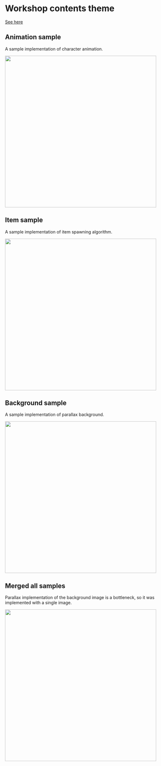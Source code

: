 # Workshop contents theme

[See here](https://aualrxse.notion.site/TODO-5ab911bb159942abaf33abce6c95675d)

## Animation sample

A sample implementation of character animation.

<img src="https://user-images.githubusercontent.com/59504416/219400387-055037da-d59b-4d29-88cb-24ab0aed84d7.gif" width="500" />

## Item sample

A sample implementation of item spawning algorithm.

<img src="https://user-images.githubusercontent.com/59504416/219400406-9995c720-e73b-4153-a787-e1f15e47d212.gif" width="500" />

## Background sample

A sample implementation of parallax background.

<img src="https://user-images.githubusercontent.com/59504416/219400421-6e5a0add-a341-4289-81f2-44ffa0252c78.gif" width="500" />

## Merged all samples

Parallax implementation of the background image is a bottleneck, so it was implemented with a single image.

<img src="https://user-images.githubusercontent.com/59504416/219463726-3ff2f752-b48d-41c6-a4bd-971868ab7248.gif" width="500" />
